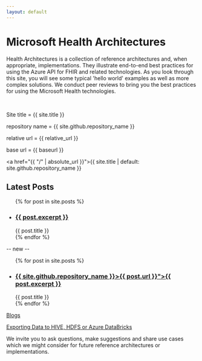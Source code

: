 ```yaml
---
layout: default
---
```


# Microsoft Health Architectures 
Health Architectures is a collection of reference architectures and, when appropriate, implementations. They illustrate end-to-end best practices for using the Azure API for FHIR and related technologies.  As you look through this site, you will see some typical 'hello world' examples as well as more complex solutions. We conduct peer reviews to bring you the best practices for using the Microsoft Health technologies. 

<br>

Site title = {{ site.title }} 

repository name = {{ site.github.repository_name }} 

relative url = {{ relative_url }}

base url = {{ baseurl }}

<a href="{{ "/" | absolute_url }}">{{ site.title | default: site.github.repository_name }}</a>


<h2>Latest Posts</h2>

<ul>
  {% for post in site.posts %}
    <li>
      <h3><a href="{{ post.url }}">{{ post.excerpt }}</a></h3> 
          {{ post.title }}
    </li>
  {% endfor %}
</ul>

-- new -- 

<ul>
  {% for post in site.posts %}
    <li>
      <h3><a href="{{ "/" | absolute_url }}>{{ site.github.repository_name }}>{{ post.url }}">{{ post.excerpt }}</a></h3> 
          {{ post.title }}
    </li>
  {% endfor %}
</ul>




[Blogs](./_posts/blog.html)

[Exporting Data to HIVE, HDFS or Azure DataBricks](./_posts/2020-07-24-exportingDataToHive)




We invite you to ask questions, make suggestions and share use cases which we might consider for future reference architectures or implementations.

